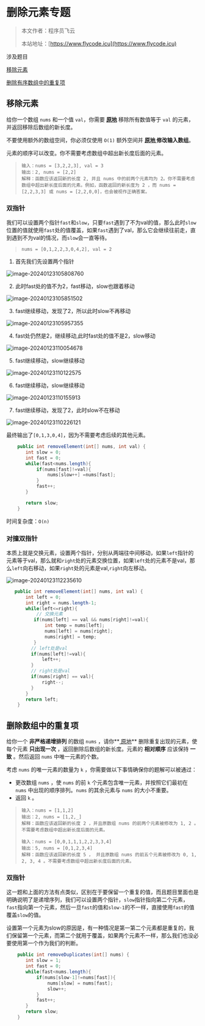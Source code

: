# 删除元素专题

> 本文作者：程序员飞云
>
> 本站地址：[https://www.flycode.icu](https://www.flycode.icu)

涉及题目

[移除元素](https://leetcode.cn/problems/remove-element/)

[删除有序数组中的重复项](https://leetcode.cn/problems/remove-duplicates-from-sorted-array)

## 移除元素

给你一个数组 `nums` 和一个值 `val`，你需要 **[原地](https://baike.baidu.com/item/原地算法)** 移除所有数值等于 `val` 的元素，并返回移除后数组的新长度。

不要使用额外的数组空间，你必须仅使用 `O(1)` 额外空间并 **[原地 ](https://baike.baidu.com/item/原地算法)修改输入数组**。

元素的顺序可以改变。你不需要考虑数组中超出新长度后面的元素。

> ```
> 输入：nums = [3,2,2,3], val = 3
> 输出：2, nums = [2,2]
> 解释：函数应该返回新的长度 2, 并且 nums 中的前两个元素均为 2。你不需要考虑数组中超出新长度后面的元素。例如，函数返回的新长度为 2 ，而 nums = [2,2,3,3] 或 nums = [2,2,0,0]，也会被视作正确答案。
> ```

### 双指针

我们可以设置两个指针`fast`和`slow`，只要`fast`遇到了不为val的值，那么此时`slow`位置的值就使用`fast`处的值覆盖，如果`fast`遇到了val，那么它会继续往前走，直到遇到不为val的情况，而`slow`会一直等待。

> ```
> nums = [0,1,2,2,3,0,4,2], val = 2
> ```

1. 首先我们先设置两个指针

![image-20240123105808760](http://cdn.flycode.icu/codeCenterImg/202401231145229.png)

2. 此时fast处的值不为2，fast移动，slow也跟着移动

![image-20240123105851502](http://cdn.flycode.icu/codeCenterImg/202401231145608.png)

3. fast继续移动，发现了2，所以此时slow不再移动

![image-20240123105957355](http://cdn.flycode.icu/codeCenterImg/202401231145579.png)

4. fast处仍然是2，继续移动,此时fast处的值不是2，slow移动

![image-20240123110054678](http://cdn.flycode.icu/codeCenterImg/202401231145253.png)

5. fast继续移动，slow继续移动

![image-20240123110122575](http://cdn.flycode.icu/codeCenterImg/202401231145265.png)

6. fast继续移动，slow继续移动

![image-20240123110155913](http://cdn.flycode.icu/codeCenterImg/202401231145551.png)

7. fast继续移动，发现了2，此时slow不在移动

![image-20240123110226121](http://cdn.flycode.icu/codeCenterImg/202401231145293.png)

最终输出了`[0,1,3,0,4]`，因为不需要考虑后续的其他元素。

```java
    public int removeElement(int[] nums, int val) {
       int slow = 0;
       int fast = 0;
       while(fast<nums.length){
           if(nums[fast]!=val){
               nums[slow++] =nums[fast];
           }
           fast++;
       }

       return slow;
    }
```

时间复杂度：`O(n)`



### 对撞双指针

本质上就是交换元素，设置两个指针，分别从两端往中间移动，如果`left`指针的元素等于val，那么就和`right`处的元素交换位置，如果`left`处的元素不是val，那么`left`向右移动，如果`right`处的元素是val,`right`向左移动。

![image-20240123112235610](http://cdn.flycode.icu/codeCenterImg/202401231145286.png)

```java
   public int removeElement(int[] nums, int val) {
       int left = 0;
       int right = nums.length-1;
       while(left<=right){
           // 交换元素
          if(nums[left] == val && nums[right]!=val){
              int temp = nums[left];
              nums[left] = nums[right];
              nums[right] = temp;
          }
         // left处是val
         if(nums[left]!=val){
             left++;
         }
         // right处是val
         if(nums[right] == val){
             right--;
         }
       }
       return left;
    }
```



## 删除数组中的重复项

给你一个 **非严格递增排列** 的数组 `nums` ，请你**[ 原地](http://baike.baidu.com/item/原地算法)** 删除重复出现的元素，使每个元素 **只出现一次** ，返回删除后数组的新长度。元素的 **相对顺序** 应该保持 **一致** 。然后返回 `nums` 中唯一元素的个数。

考虑 `nums` 的唯一元素的数量为 `k` ，你需要做以下事情确保你的题解可以被通过：

- 更改数组 `nums` ，使 `nums` 的前 `k` 个元素包含唯一元素，并按照它们最初在 `nums` 中出现的顺序排列。`nums` 的其余元素与 `nums` 的大小不重要。
- 返回 `k` 。

> ```
> 输入：nums = [1,1,2]
> 输出：2, nums = [1,2,_]
> 解释：函数应该返回新的长度 2 ，并且原数组 nums 的前两个元素被修改为 1, 2 。不需要考虑数组中超出新长度后面的元素。
> 
> 输入：nums = [0,0,1,1,1,2,2,3,3,4]
> 输出：5, nums = [0,1,2,3,4]
> 解释：函数应该返回新的长度 5 ， 并且原数组 nums 的前五个元素被修改为 0, 1, 2, 3, 4 。不需要考虑数组中超出新长度后面的元素。
> ```

### 双指针

这一题和上面的方法有点类似，区别在于要保留一个重复的值，而且题目里面也是明确说明了是递增序列，我们可以设置两个指针，`slow`指针指向第二个元素，`fast`指向第一个元素，然后一旦`fast`的值和`slow-1`的不一样，直接使用`fast`的值覆盖`slow`的值。

设置第一个元素为slow的原因是，有一种情况是第一第二个元素都是重复的，我们保留第一个元素，而第二个就用于覆盖，如果两个元素不一样，那么我们也没必要使用第一个作为我们的判断。

```java
    public int removeDuplicates(int[] nums) {
       int slow = 1;
       int fast = 0;
       while(fast<nums.length){
           if(nums[slow-1]!=nums[fast]){
               nums[slow] = nums[fast];
               slow++;
           }
           fast++;
       }
       return slow;
    }
```

